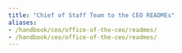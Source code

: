 ```yaml
---
title: "Chief of Staff Team to the CEO READMEs"
aliases:
- /handbook/ceo/office-of-the-ceo/readmes/
- /handbook/ceo/office-of-the-ceo/readmes/
---
```

